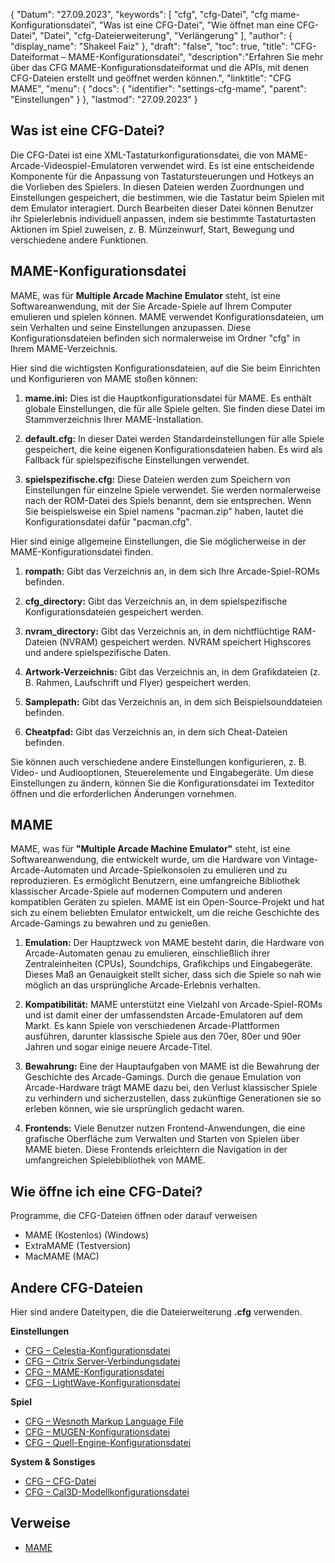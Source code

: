 {
"Datum": "27.09.2023",
  "keywords": [
"cfg",
"cfg-Datei",
"cfg mame-Konfigurationsdatei",
"Was ist eine CFG-Datei",
"Wie öffnet man eine CFG-Datei",
"Datei",
"cfg-Dateierweiterung",
"Verlängerung"
],
  "author": {
"display_name": "Shakeel Faiz"
},
"draft": "false",
"toc": true,
"title": "CFG-Dateiformat – MAME-Konfigurationsdatei",
  "description":"Erfahren Sie mehr über das CFG MAME-Konfigurationsdateiformat und die APIs, mit denen CFG-Dateien erstellt und geöffnet werden können.",
"linktitle": "CFG MAME",
  "menu": {
    "docs": {
      "identifier": "settings-cfg-mame",
"parent": "Einstellungen"
}
},
"lastmod": "27.09.2023"
}

## Was ist eine CFG-Datei?

Die CFG-Datei ist eine XML-Tastaturkonfigurationsdatei, die von MAME-Arcade-Videospiel-Emulatoren verwendet wird. Es ist eine entscheidende Komponente für die Anpassung von Tastatursteuerungen und Hotkeys an die Vorlieben des Spielers. In diesen Dateien werden Zuordnungen und Einstellungen gespeichert, die bestimmen, wie die Tastatur beim Spielen mit dem Emulator interagiert. Durch Bearbeiten dieser Datei können Benutzer ihr Spielerlebnis individuell anpassen, indem sie bestimmte Tastaturtasten Aktionen im Spiel zuweisen, z. B. Münzeinwurf, Start, Bewegung und verschiedene andere Funktionen.

## MAME-Konfigurationsdatei

MAME, was für **Multiple Arcade Machine Emulator** steht, ist eine Softwareanwendung, mit der Sie Arcade-Spiele auf Ihrem Computer emulieren und spielen können. MAME verwendet Konfigurationsdateien, um sein Verhalten und seine Einstellungen anzupassen. Diese Konfigurationsdateien befinden sich normalerweise im Ordner "cfg" in Ihrem MAME-Verzeichnis.

Hier sind die wichtigsten Konfigurationsdateien, auf die Sie beim Einrichten und Konfigurieren von MAME stoßen können:

1. **mame.ini:** Dies ist die Hauptkonfigurationsdatei für MAME. Es enthält globale Einstellungen, die für alle Spiele gelten. Sie finden diese Datei im Stammverzeichnis Ihrer MAME-Installation.

1. **default.cfg:** In dieser Datei werden Standardeinstellungen für alle Spiele gespeichert, die keine eigenen Konfigurationsdateien haben. Es wird als Fallback für spielspezifische Einstellungen verwendet.

1. **spielspezifische.cfg:** Diese Dateien werden zum Speichern von Einstellungen für einzelne Spiele verwendet. Sie werden normalerweise nach der ROM-Datei des Spiels benannt, dem sie entsprechen. Wenn Sie beispielsweise ein Spiel namens "pacman.zip" haben, lautet die Konfigurationsdatei dafür "pacman.cfg".

Hier sind einige allgemeine Einstellungen, die Sie möglicherweise in der MAME-Konfigurationsdatei finden.

1. **rompath:** Gibt das Verzeichnis an, in dem sich Ihre Arcade-Spiel-ROMs befinden.

1. **cfg_directory:** Gibt das Verzeichnis an, in dem spielspezifische Konfigurationsdateien gespeichert werden.

1. **nvram_directory:** Gibt das Verzeichnis an, in dem nichtflüchtige RAM-Dateien (NVRAM) gespeichert werden. NVRAM speichert Highscores und andere spielspezifische Daten.

1. **Artwork-Verzeichnis:** Gibt das Verzeichnis an, in dem Grafikdateien (z. B. Rahmen, Laufschrift und Flyer) gespeichert werden.

1. **Samplepath:** Gibt das Verzeichnis an, in dem sich Beispielsounddateien befinden.

1. **Cheatpfad:** Gibt das Verzeichnis an, in dem sich Cheat-Dateien befinden.

Sie können auch verschiedene andere Einstellungen konfigurieren, z. B. Video- und Audiooptionen, Steuerelemente und Eingabegeräte. Um diese Einstellungen zu ändern, können Sie die Konfigurationsdatei im Texteditor öffnen und die erforderlichen Änderungen vornehmen.

## MAME

MAME, was für **"Multiple Arcade Machine Emulator"** steht, ist eine Softwareanwendung, die entwickelt wurde, um die Hardware von Vintage-Arcade-Automaten und Arcade-Spielkonsolen zu emulieren und zu reproduzieren. Es ermöglicht Benutzern, eine umfangreiche Bibliothek klassischer Arcade-Spiele auf modernen Computern und anderen kompatiblen Geräten zu spielen. MAME ist ein Open-Source-Projekt und hat sich zu einem beliebten Emulator entwickelt, um die reiche Geschichte des Arcade-Gamings zu bewahren und zu genießen.

1. **Emulation:** Der Hauptzweck von MAME besteht darin, die Hardware von Arcade-Automaten genau zu emulieren, einschließlich ihrer Zentraleinheiten (CPUs), Soundchips, Grafikchips und Eingabegeräte. Dieses Maß an Genauigkeit stellt sicher, dass sich die Spiele so nah wie möglich an das ursprüngliche Arcade-Erlebnis verhalten.

1. **Kompatibilität:** MAME unterstützt eine Vielzahl von Arcade-Spiel-ROMs und ist damit einer der umfassendsten Arcade-Emulatoren auf dem Markt. Es kann Spiele von verschiedenen Arcade-Plattformen ausführen, darunter klassische Spiele aus den 70er, 80er und 90er Jahren und sogar einige neuere Arcade-Titel.

1. **Bewahrung:** Eine der Hauptaufgaben von MAME ist die Bewahrung der Geschichte des Arcade-Gamings. Durch die genaue Emulation von Arcade-Hardware trägt MAME dazu bei, den Verlust klassischer Spiele zu verhindern und sicherzustellen, dass zukünftige Generationen sie so erleben können, wie sie ursprünglich gedacht waren.

1. **Frontends:** Viele Benutzer nutzen Frontend-Anwendungen, die eine grafische Oberfläche zum Verwalten und Starten von Spielen über MAME bieten. Diese Frontends erleichtern die Navigation in der umfangreichen Spielebibliothek von MAME.

## Wie öffne ich eine CFG-Datei?

Programme, die CFG-Dateien öffnen oder darauf verweisen

- MAME (Kostenlos) (Windows)
- ExtraMAME (Testversion)
- MacMAME (MAC)

## Andere CFG-Dateien

Hier sind andere Dateitypen, die die Dateierweiterung **.cfg** verwenden.

**Einstellungen**
- [CFG – Celestia-Konfigurationsdatei](/settings/cfg-celestia/)
- [CFG – Citrix Server-Verbindungsdatei](/settings/cfg-citrix/)
- [CFG – MAME-Konfigurationsdatei](/settings/cfg-mame/)
- [CFG – LightWave-Konfigurationsdatei](/settings/cfg-lightwave/)

**Spiel**
- [CFG – Wesnoth Markup Language File](/game/cfg-wesnoth/)
- [CFG – MUGEN-Konfigurationsdatei](/game/cfg-mugen/)
- [CFG – Quell-Engine-Konfigurationsdatei](/game/cfg-sourceengine/)

**System & Sonstiges**
- [CFG – CFG-Datei](/system/cfg/)
- [CFG – Cal3D-Modellkonfigurationsdatei](/misc/cfg-cal3d/)

## Verweise
* [MAME](https://en.wikipedia.org/wiki/MAME)

